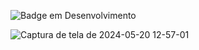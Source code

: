 

![Badge em Desenvolvimento](http://img.shields.io/static/v1?label=STATUS&message=EM%20DESENVOLVIMENTO&color=GREEN&style=for-the-badge)

![Captura de tela de 2024-05-20 12-57-01](https://github.com/marcosgsilva/desafiospringboot/assets/12539016/43853449-934e-4167-9d57-ef9281d3e8db)
